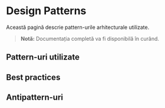 # Design Patterns

Această pagină descrie pattern-urile arhitecturale utilizate.

> **Notă:** Documentația completă va fi disponibilă în curând.

## Pattern-uri utilizate

## Best practices

## Antipattern-uri